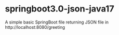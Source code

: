 # springboot3.0-json-java17
A simple basic SpringBoot file returning JSON file in 
http://localhost:8080/greeting
